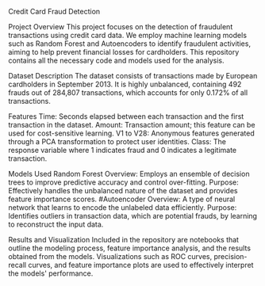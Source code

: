 Credit Card Fraud Detection

Project Overview
This project focuses on the detection of fraudulent transactions using credit card data. We employ machine learning models such as Random Forest and Autoencoders to identify fraudulent activities, aiming to help prevent financial losses for cardholders. This repository contains all the necessary code and models used for the analysis.

Dataset Description
The dataset consists of transactions made by European cardholders in September 2013. It is highly unbalanced, containing 492 frauds out of 284,807 transactions, which accounts for only 0.172% of all transactions.

Features
Time: Seconds elapsed between each transaction and the first transaction in the dataset.
Amount: Transaction amount; this feature can be used for cost-sensitive learning.
V1 to V28: Anonymous features generated through a PCA transformation to protect user identities.
Class: The response variable where 1 indicates fraud and 0 indicates a legitimate transaction.

Models Used
Random Forest
Overview: Employs an ensemble of decision trees to improve predictive accuracy and control over-fitting.
Purpose: Effectively handles the unbalanced nature of the dataset and provides feature importance scores.
#Autoencoder
Overview: A type of neural network that learns to encode the unlabeled data efficiently.
Purpose: Identifies outliers in transaction data, which are potential frauds, by learning to reconstruct the input data.

Results and Visualization
Included in the repository are notebooks that outline the modeling process, feature importance analysis, and the results obtained from the models. Visualizations such as ROC curves, precision-recall curves, and feature importance plots are used to effectively interpret the models' performance.
